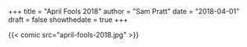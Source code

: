 +++
title = "April Fools 2018"
author = "Sam Pratt"
date = "2018-04-01"
draft = false
showthedate = true
+++

{{< comic src="april-fools-2018.jpg" >}}
